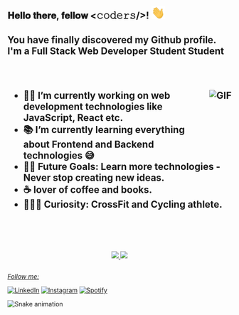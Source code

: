 <h2> 𝐇𝐞𝐥𝐥𝐨 𝐭𝐡𝐞𝐫𝐞, 𝐟𝐞𝐥𝐥𝐨𝐰 <𝚌𝚘𝚍𝚎𝚛𝚜/>! <img src="https://github.com/ABSphreak/ABSphreak/blob/master/gifs/Hi.gif" width="30px"></h2>

<h2>You have finally discovered my Github profile. I'm a Full Stack Web Developer Student Student <h2>  <br>

<div align="left">
 
<img align="right" alt="GIF" height="160px" src="https://media.giphy.com/media/du3J3cXyzhj75IOgvA/giphy.gif" />

- 👨‍💻 I’m currently working on web development technologies like JavaScript, React etc.
- 📚 I’m currently learning everything about Frontend and Backend technologies 😅
- 💪🏼 Future Goals: Learn more technologies - Never stop creating new ideas.
- ☕ lover of coffee and books.
- 🚴🏼‍♀️ Curiosity: CrossFit and Cycling athlete.

</div><br>

##
 
<div align="center"><br>
  <a href="https://github.com/montoyaaa">
  <img height="180em" src="https://github-readme-stats.vercel.app/api?username=montoyaaa&show_icons=true&theme=city_lights&include_all_commits=true&count_private=true"/>
  <img height="180em" src="https://github-readme-stats.vercel.app/api/top-langs/?username=montoyaaa&layout=compact&langs_count=7&theme=city_lights"/>
</div>

## 
  
<div align="left">
  
<i>Follow me:</i>

<a href="https://www.linkedin.com/in/mayra-westphal-b3bb16233/" target="_blank"><img src="https://img.shields.io/badge/LinkedIn-%230077B5.svg?&style=flat-square&logo=linkedin&logoColor=white" alt="LinkedIn"></a>
<a href="https://www.instagram.com/mayrawestphal/" target="_blank"><img src="https://img.shields.io/badge/Instagram-%23E4405F.svg?&style=flat-square&logo=instagram&logoColor=white" alt="Instagram"></a>
<a href="https://open.spotify.com/user/ouj5b98hhgcqnz2i9zoccrdu8?si=8fd1de5c81244abd" target="_blank"><img src="https://img.shields.io/badge/Spotify-%231ED760.svg?&style=flat-square&logo=spotify&logoColor=white" alt="Spotify"></a>

</div>  
  
<div>     

  
<div> 
  
  
  ![Snake animation](https://github.com/montoyaaa/montoyaaa/blob/output/github-contribution-grid-snake.svg)
</div>
  
  


